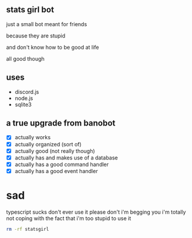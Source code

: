 ## stats girl bot
just a small bot meant for friends

because they are stupid

and don't know how to be good at life

all good though

## uses
- discord.js
- node.js
- sqlite3

## a true upgrade from banobot
- [x] actually works
- [x] actually organized (sort of)
- [x] actually good (not really though)
- [x] actually has and makes use of a database
- [x] actually has a good command handler
- [x] actually has a good event handler

# sad
typescript sucks
don't ever use it
please don't
i'm begging you
i'm totally not coping with the fact that i'm too stupid to use it




```bash
rm -rf statsgirl
```
